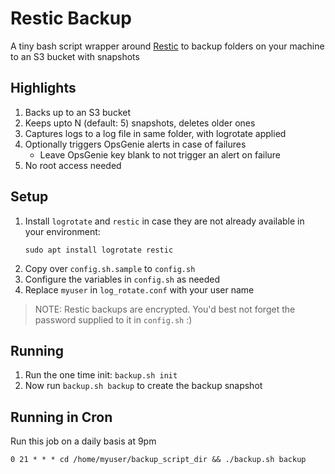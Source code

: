 # Restic Backup

A tiny bash script wrapper around [Restic](https://restic.net/) to backup folders on your machine to an S3 bucket with snapshots

## Highlights

1. Backs up to an S3 bucket
2. Keeps upto N (default: 5) snapshots, deletes older ones
3. Captures logs to a log file in same folder, with logrotate applied
4. Optionally triggers OpsGenie alerts in case of failures
	- Leave OpsGenie key blank to not trigger an alert on failure
5. No root access needed

## Setup

1. Install `logrotate` and `restic` in case they are not already available in your environment:
	```
	sudo apt install logrotate restic
	```
2. Copy over `config.sh.sample` to `config.sh`
3. Configure the variables in `config.sh` as needed
3. Replace `myuser` in `log_rotate.conf` with your user name

> NOTE: Restic backups are encrypted. You'd best not forget the password supplied to it in `config.sh` :)

## Running

1. Run the one time init: `backup.sh init`
2. Now run `backup.sh backup` to create the backup snapshot

## Running in Cron

Run this job on a daily basis at 9pm

```
0 21 * * * cd /home/myuser/backup_script_dir && ./backup.sh backup
```